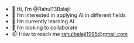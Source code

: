 - 👋 Hi, I’m @Rahul13Balaji
- 👀 I’m interested in applying AI in different fields 
- 🌱 I’m currently learning AI
- 💞️ I’m looking to collaborate
- 📫 How to reach me rahulbalaji1995@gmail.com

